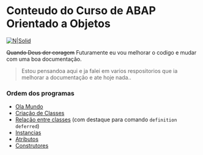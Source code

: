# Conteudo do Curso de ABAP Orientado a Objetos #

[![N|Solid](https://wiki.scn.sap.com/wiki/download/attachments/1710/ABAP%20Development.png?version=1&modificationDate=1446673897000&api=v2)](https://www.sap.com/brazil/developer.html)

~~Quando Deus der coragem~~ Futuramente eu vou melhorar o codigo e mudar com uma boa documentação.

> Estou pensandoa aqui e ja falei em varios respositorios que ia melhorar a documentação e ate hoje nada..

### Ordem dos programas ###
- [Ola Mundo](https://github.com/edmilson-nascimento/ABAP-Orientado-Objetos-udemy-course/blob/master/ola_mundo.abap)
- [Criação de Classes](https://github.com/edmilson-nascimento/ABAP-Orientado-Objetos-udemy-course/blob/master/zprimeiro_prog_oo.abap)
- [Relação entre classes](https://github.com/edmilson-nascimento/ABAP-Orientado-Objetos-udemy-course/blob/master/zprimeiro_prog_oo_relacoes.abap) (com destaque para comando `definition deferred`)
- [Instancias](https://github.com/edmilson-nascimento/ABAP-Orientado-Objetos-udemy-course/blob/master/zinstancias_oo.abap)
- [Atributos](https://github.com/edmilson-nascimento/ABAP-Orientado-Objetos-udemy-course/blob/master/zatributos_oo.abap)
- [Construtores](https://github.com/edmilson-nascimento/ABAP-Orientado-Objetos-udemy-course/blob/master/zconstrutores_oo.abap)
